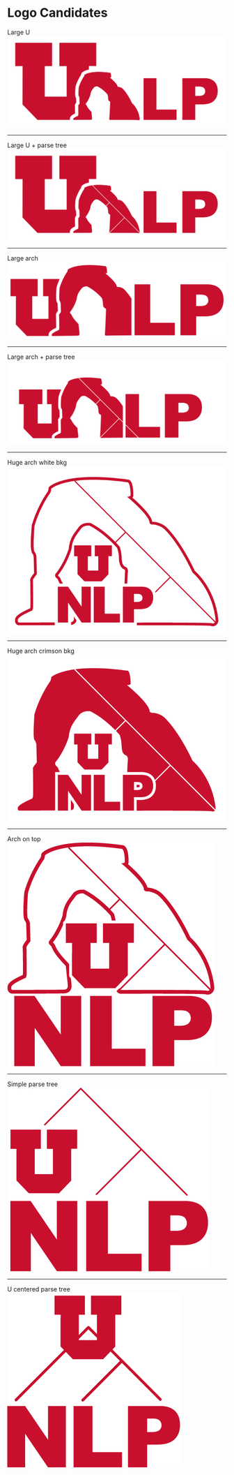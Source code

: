# Logo Candidates

Large U
![large_U](https://github.com/t-li/utahnlp_logo/blob/master/utahnlp-1.png)

---
Large U + parse tree
![large_U_parse](https://github.com/t-li/utahnlp_logo/blob/master/utahnlp-1-1.png)

---
Large arch
![large_arch](https://github.com/t-li/utahnlp_logo/blob/master/utahnlp-2.png)

---
Large arch + parse tree
![large_arch_parse](https://github.com/t-li/utahnlp_logo/blob/master/utahnlp-2-1.png)

---
Huge arch white bkg\
![huge_arch](https://github.com/t-li/utahnlp_logo/blob/master/utahnlp-3.png)

---
Huge arch crimson bkg\
![huge_arch](https://github.com/t-li/utahnlp_logo/blob/master/utahnlp-3-1.png)

---
Arch on top\
![arch_on_top](https://github.com/t-li/utahnlp_logo/blob/master/utahnlp-4.png)

---
Simple parse tree\
![simple_parse](https://github.com/t-li/utahnlp_logo/blob/master/utahnlp-5.png)

---
U centered parse tree\
![u_centered_parse](https://github.com/t-li/utahnlp_logo/blob/master/utahnlp-6.png)